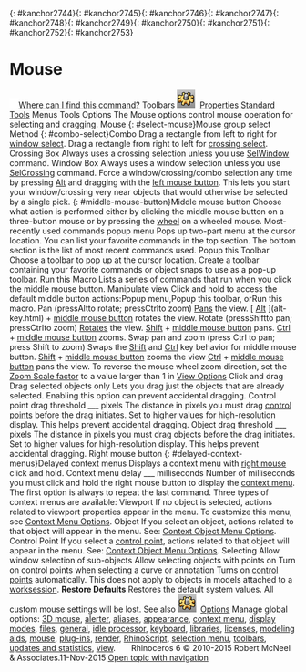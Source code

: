 ---
---

{: #kanchor2744}{: #kanchor2745}{: #kanchor2746}{: #kanchor2747}{: #kanchor2748}{: #kanchor2749}{: #kanchor2750}{: #kanchor2751}{: #kanchor2752}{: #kanchor2753}
# Mouse
 [![images/transparent.gif](images/transparent.gif)Where can I find this command?](javascript:void(0);) Toolbars
![images/options.png](images/options.png) [Properties](properties-toolbar.html)  [Standard](standard-toolbar.html)  [Tools](tools-toolbar.html) 
Menus
Tools
Options
The Mouse options control mouse operation for selecting and dragging.
Mouse
{: #select-mouse}Mouse group select
Method
{: #combo-select}Combo
Drag a rectangle from left to right for [window select](selection-commands.html#windowselection). Drag a rectangle from right to left for [crossing select](selection-commands.html#crossingselection).
Crossing Box
Always uses a crossing selection unless you use [SelWindow](selection-commands.html#selwindow) command.
Window Box
Always uses a window selection unless you use [SelCrossing](selection-commands.html#selcrossing) command.
Force a window/crossing/combo selection any time by pressing [Alt](alt-key.html) and dragging with the [left mouse button](mouse-buttons.html). This lets you start your window/crossing very near objects that would otherwise be selected by a single pick.
{: #middle-mouse-button}Middle mouse button
Choose what action is performed either by clicking the middle mouse button on a three-button mouse or by pressing the [wheel](mouse-buttons.html) on a wheeled mouse.
Most-recently used commands popup menu
Pops up two-part menu at the cursor location. You can list your favorite commands in the top section. The bottom section is the list of most recent commands used.
Popup this Toolbar
Choose a toolbar to pop up at the cursor location. Create a toolbar containing your favorite commands or object snaps to use as a pop-up toolbar.
Run this Macro
Lists a series of commands that run when you click the middle mouse button.
Manipulate view
Click and hold to access the default middle button actions:Popup menu,Popup this toolbar, orRun this macro.
Pan (pressAltto rotate; pressCtrlto zoom)
 [Pans](pan.html) the view.
 [ [Alt](alt-key.html) ](alt-key.html) + [middle mouse button](mouse-buttons.html) rotates the view.
Rotate (pressShiftto pan; pressCtrlto zoom)
 [Rotates](rotate.html) the view.
 [Shift](shift-key.html) + [middle mouse button](mouse-buttons.html) pans.
 [Ctrl](ctrl-key.html) + [middle mouse button](mouse-buttons.html) zooms.
Swap pan and zoom (press Ctrl to pan; press Shift to zoom)
Swaps the [Shift](shift-key.html) and [Ctrl](ctrl-key.html) key behavior for middle mouse button.
 [Shift](shift-key.html) + [middle mouse button](mouse-buttons.html) zooms the view
 [Ctrl](ctrl-key.html) + [middle mouse button](mouse-buttons.html) pans the view.
To reverse the mouse wheel zoom direction, set the [Zoom Scale factor](view.html#zoom-scale-factor) to a value larger than 1 in [View Options](view.html) 
Click and drag
Drag selected objects only
Lets you drag just the objects that are already selected. Enabling this option can prevent accidental dragging.
Control point drag threshold ___ pixels
The distance in pixels you must drag [control points](controlpoint.html) before the drag initiates. Set to higher values for high-resolution display. This helps prevent accidental dragging.
Object drag threshold ___ pixels
The distance in pixels you must drag objects before the drag initiates. Set to higher values for high-resolution display. This helps prevent accidental dragging.
Right mouse button
{: #delayed-context-menus}Delayed context menus
Displays a context menu with [right mouse](mouse-buttons.html) click and hold.
Context menu delay ___ milliseconds
Number of milliseconds you must click and hold the right mouse button to display the [context menu](context-menu.html).
The first option is always to repeat the last command.
Three types of context menus are available:
Viewport
If no object is selected, actions related to viewport properties appear in the menu.
To customize this menu, see [Context Menu Options](context-menu.html#viewport-menu).
Object
If you select an object, actions related to that object will appear in the menu.
See: [Context Object Menu Options](context-menu.html#object-menu).
Control Point
If you select a [control point](controlpoint.html), actions related to that object will appear in the menu.
See: [Context Object Menu Options](context-menu.html#object-menu).
Selecting
Allow window selection of sub-objects
Allow selecting objects with points on
Turn on control points when selecting a curve or annotation
Turns on [control points](controlpoint.html) automatically. This does not apply to objects in models attached to a [worksession](worksession.html).
 **Restore Defaults** 
Restores the default system values. All custom mouse settings will be lost.
See also
![images/options.png](images/options.png) [Options](options.html) 
Manage global options: [3D mouse](3dconnexion.html), [alerter](alerter.html), [aliases](aliases.html), [appearance](appearance.html), [context menu](context-menu.html), [display modes](view-displaymode-options.html), [files](files.html), [general](general.html), [idle processor](idleprocessor.html), [keyboard](keyboard.html), [libraries](libraries.html), [licenses](licenses.html), [modeling aids](modeling-aids.html), [mouse](#), [plug-ins](plug-ins.html), [render](rendering.html), [RhinoScript](rhinoscript.html), [selection menu](selection-menu.html), [toolbars](toolbars.html), [updates and statistics](updates-and-statistics.html), [view](view.html).
&#160;
&#160;
&#160;
Rhinoceros 6 © 2010-2015 Robert McNeel &amp; Associates.11-Nov-2015
 [Open topic with navigation](mouse.html) 

